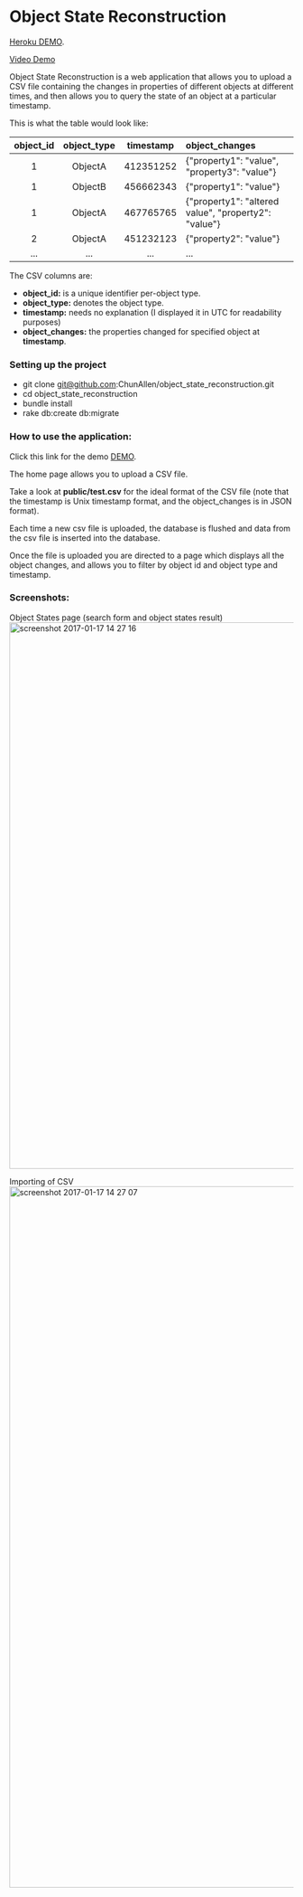 # Object State Reconstruction

[Heroku DEMO](https://objects-state-reconstruction.herokuapp.com).

[Video Demo](https://vimeo.com/199782431)

Object State Reconstruction is a web application that allows you to upload
a CSV file containing the changes in properties of different objects at
different times, and then allows you to query the state of an object at
a particular timestamp.

This is what the table would look like:

object_id | object_type | timestamp | object_changes
:-------: | :---------: | :--------: | :------------
 1        |  ObjectA    |  412351252 | {"property1": "value", "property3": "value"}
 1        |  ObjectB    |  456662343 | {"property1": "value"}
 1        |  ObjectA    |  467765765 | {"property1": "altered value", "property2": "value"}
 2        |  ObjectA    |  451232123 | {"property2": "value"}
...       |  ...        |  ...       | ...

The CSV columns are:

 - **object_id:** is a unique identifier per-object type.
 - **object_type:** denotes the object type.
 - **timestamp:** needs no explanation (I displayed it in UTC for readability
   purposes)
 - **object_changes:** the properties changed for specified object at **timestamp**.

### Setting up the project
- git clone git@github.com:ChunAllen/object_state_reconstruction.git
- cd object_state_reconstruction
- bundle install
- rake db:create db:migrate

### How to use the application:
Click this link for the demo [DEMO](https://objects-state-reconstruction.herokuapp.com).

The home page allows you to upload a CSV file.

Take a look at **public/test.csv** for the ideal format of the CSV file (note that the timestamp is Unix timestamp format, and the object_changes is in JSON format).

Each time a new csv file is uploaded, the database is flushed and data from the csv file is inserted into the database.

Once the file is uploaded you are directed to a page which displays all the object changes, and allows you to filter by object id and object type and timestamp.

### Screenshots:

Object States page (search form and object states result) <img width="967" alt="screenshot 2017-01-17 14 27 16" src="https://cloud.githubusercontent.com/assets/2100728/22010128/44175cd4-dcc2-11e6-9ddc-1aee5a671b95.png">

Importing of CSV <img width="1241" alt="screenshot 2017-01-17 14 27 07" src="https://cloud.githubusercontent.com/assets/2100728/22010143/69d4e414-dcc2-11e6-9593-f71733f06e93.png">

